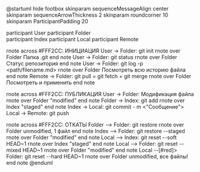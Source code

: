 @startuml
hide footbox
skinparam sequenceMessageAlign center
skinparam sequenceArrowThickness 2
skinparam roundcorner 10
skinparam ParticipantPadding 20

participant User
participant Folder	
participant Index
participant Local
participant Remote

rnote across #FFF2CC: ИНИЦИАЦИЯ
User -> Folder: git init
rnote over Folder
Папка .git
end note
User -> Folder: git status
rnote over Folder
Статус репозитория
end note
User -> Folder: git log -p <path/filename.md>
rnote over Folder
Посмотреть всю историю файла
end note
Remote -> Folder: git pull = git fetch + git merge
rnote over Folder
Посмотреть и применить
end note

rnote across #FFF2CC: ПУБЛИКАЦИЯ
User -> Folder: Модификация файла
rnote over Folder
"modified"
end note
Folder -> Index: git add <file>
rnote over Index
"staged"
end note
Index -> Local: git commit - m <"Сообщение">
Local -> Remote: git push

rnote across #FFF2CC: ОТКАТЫ
Folder --> Folder: git restore <file>
rnote over Folder
unmodified, 1 файл
end note
Index --> Folder: git restore --staged <file>
rnote over Folder
"modified"
end note
Local --> Index: git reset --soft HEAD~1
rnote over Index
"staged"
end note
Local --> Folder: git reset --mixed HEAD~1
rnote over Folder
"modified"
end note
Local --[#red]> Folder: git reset --hard HEAD~1
rnote over Folder
unmodified, все файлы!
end note
@enduml
